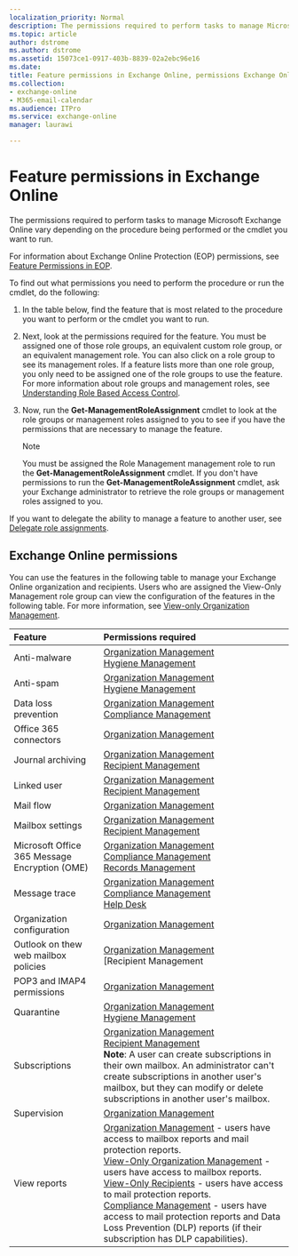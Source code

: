 ```yaml
---
localization_priority: Normal
description: The permissions required to perform tasks to manage Microsoft Exchange Online vary depending on the procedure being performed or the cmdlet you want to run.
ms.topic: article
author: dstrome
ms.author: dstrome
ms.assetid: 15073ce1-0917-403b-8839-02a2ebc96e16
ms.date: 
title: Feature permissions in Exchange Online, permissions Exchange Online, Exchange Online management roles, Exchange Online management permissions, Exchange Online admin permissions, Exchange online features
ms.collection: 
- exchange-online
- M365-email-calendar
ms.audience: ITPro
ms.service: exchange-online
manager: laurawi

---
```


# Feature permissions in Exchange Online

The permissions required to perform tasks to manage Microsoft Exchange Online vary depending on the procedure being performed or the cmdlet you want to run.

For information about Exchange Online Protection (EOP) permissions, see [Feature Permissions in EOP](https://technet.microsoft.com/library/34674847-a6b7-4a7e-9eaa-b64f22bc150d.aspx).

To find out what permissions you need to perform the procedure or run the cmdlet, do the following:

1. In the table below, find the feature that is most related to the procedure you want to perform or the cmdlet you want to run.

2. Next, look at the permissions required for the feature. You must be assigned one of those role groups, an equivalent custom role group, or an equivalent management role. You can also click on a role group to see its management roles. If a feature lists more than one role group, you only need to be assigned one of the role groups to use the feature. For more information about role groups and management roles, see [Understanding Role Based Access Control](https://docs.microsoft.com/Exchange/understanding-role-based-access-control-exchange-2013-help).

3. Now, run the **Get-ManagementRoleAssignment** cmdlet to look at the role groups or management roles assigned to you to see if you have the permissions that are necessary to manage the feature.

    > [!NOTE]
    > You must be assigned the Role Management management role to run the **Get-ManagementRoleAssignment** cmdlet. If you don't have permissions to run the **Get-ManagementRoleAssignment** cmdlet, ask your Exchange administrator to retrieve the role groups or management roles assigned to you.

If you want to delegate the ability to manage a feature to another user, see [Delegate role assignments](https://docs.microsoft.com/Exchange/delegate-role-assignments-exchange-2013-help).

## Exchange Online permissions

You can use the features in the following table to manage your Exchange Online organization and recipients. Users who are assigned the View-Only Management role group can view the configuration of the features in the following table. For more information, see [View-only Organization Management](https://docs.microsoft.com/Exchange/view-only-organization-management-exchange-2013-help).

|**Feature**|**Permissions required**|
|:-----|:-----|
|Anti-malware|[Organization Management](https://technet.microsoft.com/library/0bfd21c1-86ac-4369-86b7-aeba386741c8.aspx) <br/> [Hygiene Management](https://technet.microsoft.com/library/fc0a9ec2-9c3d-42f6-8442-8603fb29d464.aspx)|
|Anti-spam|[Organization Management](https://technet.microsoft.com/library/0bfd21c1-86ac-4369-86b7-aeba386741c8.aspx) <br/> [Hygiene Management](https://technet.microsoft.com/library/fc0a9ec2-9c3d-42f6-8442-8603fb29d464.aspx)|
|Data loss prevention|[Organization Management](https://technet.microsoft.com/library/0bfd21c1-86ac-4369-86b7-aeba386741c8.aspx) <br/> [Compliance Management](https://technet.microsoft.com/library/b91b23a4-e9c7-4bd0-9ee3-ec5cb498da15.aspx)|
|Office 365 connectors|[Organization Management](https://technet.microsoft.com/library/0bfd21c1-86ac-4369-86b7-aeba386741c8.aspx)|
|Journal archiving|[Organization Management](https://technet.microsoft.com/library/0bfd21c1-86ac-4369-86b7-aeba386741c8.aspx) <br/> [Recipient Management](https://technet.microsoft.com/library/669d602e-68e3-41f9-a455-b942d212d130.aspx)|
|Linked user|[Organization Management](https://technet.microsoft.com/library/0bfd21c1-86ac-4369-86b7-aeba386741c8.aspx) <br/> [Recipient Management](https://technet.microsoft.com/library/669d602e-68e3-41f9-a455-b942d212d130.aspx)|
|Mail flow|[Organization Management](https://technet.microsoft.com/library/0bfd21c1-86ac-4369-86b7-aeba386741c8.aspx)|
|Mailbox settings|[Organization Management](https://technet.microsoft.com/library/0bfd21c1-86ac-4369-86b7-aeba386741c8.aspx) <br/> [Recipient Management](https://technet.microsoft.com/library/669d602e-68e3-41f9-a455-b942d212d130.aspx)|
|Microsoft Office 365 Message Encryption (OME)|[Organization Management](https://technet.microsoft.com/library/0bfd21c1-86ac-4369-86b7-aeba386741c8.aspx) <br/> [Compliance Management](https://technet.microsoft.com/library/b91b23a4-e9c7-4bd0-9ee3-ec5cb498da15.aspx) <br/> [Records Management](https://technet.microsoft.com/library/0e0c95ce-6109-4591-b86d-c6cfd44d21f5.aspx)|
|Message trace|[Organization Management](https://technet.microsoft.com/library/0bfd21c1-86ac-4369-86b7-aeba386741c8.aspx) <br/> [Compliance Management](https://technet.microsoft.com/library/b91b23a4-e9c7-4bd0-9ee3-ec5cb498da15.aspx) <br/> [Help Desk](https://technet.microsoft.com/library/e7958752-22e4-4155-a2fc-948099dec6f7.aspx)|
|Organization configuration|[Organization Management](https://technet.microsoft.com/library/0bfd21c1-86ac-4369-86b7-aeba386741c8.aspx)|
|Outlook on thew web mailbox policies|[Organization Management](https://technet.microsoft.com/library/0bfd21c1-86ac-4369-86b7-aeba386741c8.aspx) <br/> [Recipient Management|(http://technet.microsoft.com/library/669d602e-68e3-41f9-a455-b942d212d130.aspx)
|POP3 and IMAP4 permissions|[Organization Management](https://technet.microsoft.com/library/0bfd21c1-86ac-4369-86b7-aeba386741c8.aspx)|
|Quarantine|[Organization Management](https://technet.microsoft.com/library/0bfd21c1-86ac-4369-86b7-aeba386741c8.aspx) <br/> [Hygiene Management](https://technet.microsoft.com/library/fc0a9ec2-9c3d-42f6-8442-8603fb29d464.aspx)|
|Subscriptions|[Organization Management](https://technet.microsoft.com/library/0bfd21c1-86ac-4369-86b7-aeba386741c8.aspx) <br/> [Recipient Management](https://technet.microsoft.com/library/669d602e-68e3-41f9-a455-b942d212d130.aspx) <br/> **Note**: A user can create subscriptions in their own mailbox. An administrator can't create subscriptions in another user's mailbox, but they can modify or delete subscriptions in another user's mailbox.|
|Supervision|[Organization Management](https://technet.microsoft.com/library/0bfd21c1-86ac-4369-86b7-aeba386741c8.aspx)|
|View reports|[Organization Management](https://technet.microsoft.com/library/0bfd21c1-86ac-4369-86b7-aeba386741c8.aspx) - users have access to mailbox reports and mail protection reports. <br/> [View-Only Organization Management](https://technet.microsoft.com/library/c514c6d0-0157-4c52-9ec6-441d9a30f3df.aspx) - users have access to mailbox reports. <br/> [View-Only Recipients](https://technet.microsoft.com/library/37e66b92-81d3-412f-b7a9-e1bb8cbeb468.aspx) - users have access to mail protection reports. <br/> [Compliance Management](https://technet.microsoft.com/library/b91b23a4-e9c7-4bd0-9ee3-ec5cb498da15.aspx) - users have access to mail protection reports and Data Loss Prevention (DLP) reports (if their subscription has DLP capabilities).|

